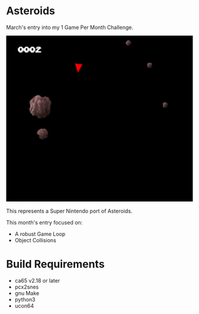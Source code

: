 Asteroids
=========

March's entry into my 1 Game Per Month Challenge.

<img src="screenshot.png?raw=true" alt="Asteroids Screenshot" width="512" height="448">

This represents a Super Nintendo port of Asteroids.

This month's entry focused on:

 * A robust Game Loop
 * Object Collisions



Build Requirements
===================
 * ca65 v2.18 or later
 * pcx2snes
 * gnu Make
 * python3
 * ucon64

